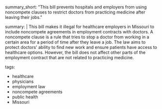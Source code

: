 summary_short: "This bill prevents hospitals and employers from using noncompete clauses to restrict doctors from practicing medicine after leaving their jobs."

summary: |
  This bill makes it illegal for healthcare employers in Missouri to include noncompete agreements in employment contracts with doctors. A noncompete clause is a rule that tries to stop a doctor from working in a certain area for a period of time after they leave a job. The law aims to protect doctors' ability to find new work and ensure patients have access to healthcare options. However, the bill does not affect other parts of the employment contract that are not related to practicing medicine.

tags:
  - healthcare
  - physicians
  - employment law
  - noncompete agreements
  - public health
  - Missouri
